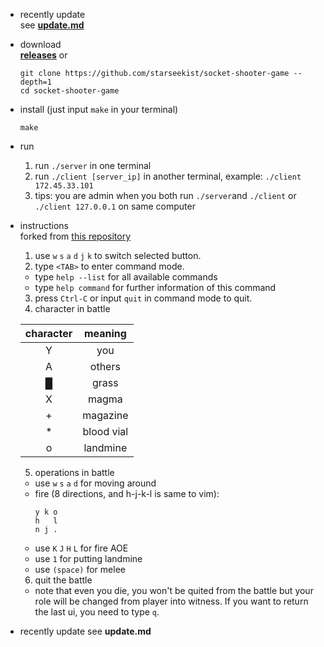 * recently update  
  see **[update.md](https://github.com/starseekist/socket-shooter-game/blob/master/update.md)**

* download  
  **[releases](https://github.com/starseekist/socket-shooter-game/releases/)** or  
  ```shell
  git clone https://github.com/starseekist/socket-shooter-game --depth=1
  cd socket-shooter-game
  ```
* install (just input `make` in your terminal)  
  ```shell
  make
  ```
* run  
  1. run `./server` in one terminal
  2. run `./client [server_ip]` in another terminal, example: `./client 172.45.33.101`
  3. tips: you are admin when you both run `./server`and `./client` or `./client 127.0.0.1` on same computer

* instructions  
  forked from [this repository](https://github.com/wierton/socket-based-naive-game)

  1. use `w` `s` `a` `d` `j` `k` to switch selected button.
  2. type `<TAB>` to enter command mode.
    * type `help --list` for all available commands
    * type `help command` for further information of this command
  3. press `Ctrl-C` or input `quit` in command mode to quit.
  4. character in battle

    |  character  |  meaning  |
    |:-----------:|:---------:|
    |      Y      |    you    |
    |      A      |   others  |
    |      █      |   grass   |
    |      X      |   magma   |
    |      +      |  magazine |
    |      *      | blood vial|
    |      o      | landmine  |
  5. operations in battle
    * use `w` `s` `a` `d` for moving around
    * fire (8 directions, and h-j-k-l is same to vim):
        ```
        y k o
        h   l
        n j .
        ```
    * use `K` `J` `H` `L` for fire AOE
    * use `1` for putting landmine
    * use `(space)` for melee
  6. quit the battle
    * note that even you die, you won't be quited from the battle
    but your role will be changed from player into witness. If you
    want to return the last ui, you need to type `q`.

* recently update
  see **update.md**

